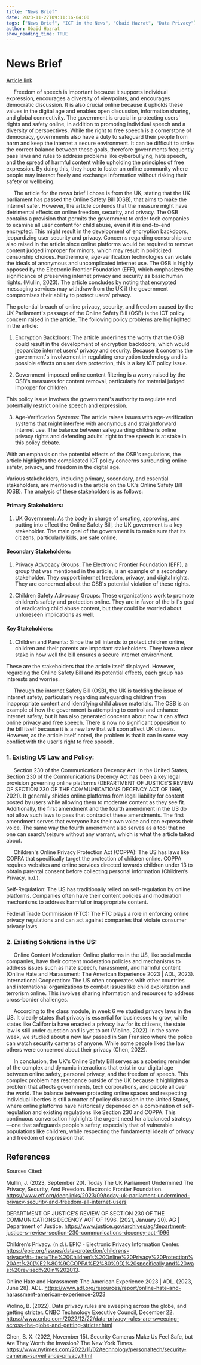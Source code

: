 ```yaml
---
title: "News Brief"
date: 2023-11-27T09:11:16-04:00
tags: ["News Brief", "ICT in the News", "Obaid Hazrat", "Data Privacy"]
author: Obaid Hazrat
show_reading_time: TRUE
---
```


# News Brief

[Article link](https://www.eff.org/deeplinks/2023/09/today-uk-parliament-undermined-privacy-security-and-freedom-all-internet-users) 

&nbsp;&nbsp;&nbsp;&nbsp;&nbsp;Freedom of speech is important because it supports individual expression, encourages a diversity of viewpoints, and encourages democratic discussion. It is also crucial online because it upholds these values in the digital age and enables open discussion, information sharing, and global connectivity. The government is crucial in protecting users' rights and safety online, in addition to promoting individual speech and a diversity of perspectives. While the right to free speech is a cornerstone of democracy, governments also have a duty to safeguard their people from harm and keep the internet a secure environment. It can be difficult to strike the correct balance between these goals, therefore governments frequently pass laws and rules to address problems like cyberbullying, hate speech, and the spread of harmful content while upholding the principles of free expression. By doing this, they hope to foster an online community where people may interact freely and exchange information without risking their safety or wellbeing. 

&nbsp;&nbsp;&nbsp;&nbsp;&nbsp;The article for the news brief I chose is from the UK, stating that the UK parliament has passed the Online Safety Bill (OSB), that aims to make the internet safer. However, the article contends that the measure might have detrimental effects on online freedom, security, and privacy. The OSB contains a provision that permits the government to order tech companies to examine all user content for child abuse, even if it is end-to-end encrypted. This might result in the development of encryption backdoors, jeopardizing user security and privacy. Concerns regarding censorship are also raised in the article since online platforms would be required to remove content judged improper for minors, which may result in politicized censorship choices. Furthermore, age-verification technologies can violate the ideals of anonymous and uncomplicated internet use. The OSB is highly opposed by the Electronic Frontier Foundation (EFF), which emphasizes the significance of preserving internet privacy and security as basic human rights. (Mullin, 2023). The article concludes by noting that encrypted messaging services may withdraw from the UK if the government compromises their ability to protect users' privacy. 

The potential breach of online privacy, security, and freedom caused by the UK Parliament's passage of the Online Safety Bill (OSB) is the ICT policy concern raised in the article. The following policy problems are highlighted in the article: 

1. Encryption Backdoors: The article underlines the worry that the OSB could result in the development of encryption backdoors, which would jeopardize internet users' privacy and security. Because it concerns the government's involvement in regulating encryption technology and its possible effects on user data protection, this is a key ICT policy issue. 

2. Government-imposed online content filtering is a worry raised by the OSB's measures for content removal, particularly for material judged improper for children.  

This policy issue involves the government's authority to regulate and potentially restrict online speech and expression. 

3. Age-Verification Systems: The article raises issues with age-verification systems that might interfere with anonymous and straightforward internet use. The balance between safeguarding children’s online privacy rights and defending adults' right to free speech is at stake in this policy debate. 

With an emphasis on the potential effects of the OSB's regulations, the article highlights the complicated ICT policy concerns surrounding online safety, privacy, and freedom in the digital age. 

Various stakeholders, including primary, secondary, and essential stakeholders, are mentioned in the article on the UK's Online Safety Bill (OSB). The analysis of these stakeholders is as follows: 

#### Primary Stakeholders:  

1. UK Government: As the body in charge of creating, approving, and putting into effect the Online Safety Bill, the UK government is a key stakeholder. The main goal of the government is to make sure that its citizens, particularly kids, are safe online. 

#### Secondary Stakeholders: 

1. Privacy Advocacy Groups: The Electronic Frontier Foundation (EFF), a group that was mentioned in the article, is an example of a secondary stakeholder. They support internet freedom, privacy, and digital rights. They are concerned about the OSB's potential violation of these rights. 

2. Children Safety Advocacy Groups: These organizations work to promote children’s safety and protection online. They are in favor of the bill's goal of eradicating child abuse content, but they could be worried about unforeseen implications as well. 

#### Key Stakeholders: 

1. Children and Parents: Since the bill intends to protect children online, children and their parents are important stakeholders. They have a clear stake in how well the bill ensures a secure internet environment.  

These are the stakeholders that the article itself displayed. However, regarding the Online Safety Bill and its potential effects, each group has interests and worries. 

&nbsp;&nbsp;&nbsp;&nbsp;&nbsp;Through the internet Safety Bill (OSB), the UK is tackling the issue of internet safety, particularly regarding safeguarding children from inappropriate content and identifying child abuse materials. The OSB is an example of how the government is attempting to control and enhance internet safety, but it has also generated concerns about how it can affect online privacy and free speech. There is now no significant opposition to the bill itself because it is a new law that will soon affect UK citizens. However, as the article itself noted, the problem is that it can in some way conflict with the user's right to free speech. 

### 1. Existing US Law and Policy: 

&nbsp;&nbsp;&nbsp;&nbsp;&nbsp;Section 230 of the Communications Decency Act: In the United States, Section 230 of the Communications Decency Act has been a key legal provision governing online platforms (DEPARTMENT OF JUSTICE’S REVIEW OF SECTION 230 OF THE COMMUNICATIONS DECENCY ACT OF 1996, 2021). It generally shields online platforms from legal liability for content posted by users while allowing them to moderate content as they see fit. Additionally, the first amendment and the fourth amendment in the US do not allow such laws to pass that contradict these amendments. The first amendment serves that everyone has their own voice and can express their voice. The same way the fourth amendment also serves as a tool that no one can search/seizure without any warrant, which is what the article talked about.  

&nbsp;&nbsp;&nbsp;&nbsp;&nbsp;Children's Online Privacy Protection Act (COPPA): The US has laws like COPPA that specifically target the protection of children online. COPPA requires websites and online services directed towards children under 13 to obtain parental consent before collecting personal information (Children’s Privacy, n.d.).  

Self-Regulation: The US has traditionally relied on self-regulation by online platforms. Companies often have their content policies and moderation mechanisms to address harmful or inappropriate content. 

Federal Trade Commission (FTC): The FTC plays a role in enforcing online privacy regulations and can act against companies that violate consumer privacy laws. 

### 2. Existing Solutions in the US: 

&nbsp;&nbsp;&nbsp;&nbsp;&nbsp;Online Content Moderation: Online platforms in the US, like social media companies, have their content moderation policies and mechanisms to address issues such as hate speech, harassment, and harmful content (Online Hate and Harassment: The American Experience 2023 | ADL, 2023). International Cooperation: The US often cooperates with other countries and international organizations to combat issues like child exploitation and terrorism online. This involves sharing information and resources to address cross-border challenges. 

&nbsp;&nbsp;&nbsp;&nbsp;&nbsp;According to the class module, in week 6 we studied privacy laws in the US. It clearly states that privacy is essential for businesses to grow, while states like California have enacted a privacy law for its citizens, the state law is still under question and is yet to act (Violino, 2022). In the same week, we studied about a new law passed in San Fransico where the police can watch security cameras of anyone. While some people liked the law others were concerned about their privacy (Chen, 2022).  

&nbsp;&nbsp;&nbsp;&nbsp;&nbsp;In conclusion, the UK's Online Safety Bill serves as a sobering reminder of the complex and dynamic interactions that exist in our digital age between online safety, personal privacy, and the freedom of speech. This complex problem has resonance outside of the UK because it highlights a problem that affects governments, tech corporations, and people all over the world. The balance between protecting online spaces and respecting individual liberties is still a matter of policy discussion in the United States, where online platforms have historically depended on a combination of self-regulation and existing regulations like Section 230 and COPPA. This continuous conversation highlights the urgent need for a balanced strategy—one that safeguards people's safety, especially that of vulnerable populations like children, while respecting the fundamental ideals of privacy and freedom of expression that 


## References

Sources Cited:

Mullin, J. (2023, September 20). Today The UK Parliament Undermined The Privacy, Security, And Freedom. Electronic Frontier Foundation. https://www.eff.org/deeplinks/2023/09/today-uk-parliament-undermined-privacy-security-and-freedom-all-internet-users 

DEPARTMENT OF JUSTICE’S REVIEW OF SECTION 230 OF THE COMMUNICATIONS DECENCY ACT OF 1996. (2021, January 20). AG | Department of Justice. https://www.justice.gov/archives/ag/department-justice-s-review-section-230-communications-decency-act-1996 

Children’s Privacy. (n.d.). EPIC - Electronic Privacy Information Center. https://epic.org/issues/data-protection/childrens-privacy/#:~:text=The%20Children’s%20Online%20Privacy%20Protection%20Act%20(%E2%80%9CCOPPA%E2%80%9D)%20specifically,and%20was%20revised%20in%202013. 

Online Hate and Harassment: The American Experience 2023 | ADL. (2023, June 28). ADL. https://www.adl.org/resources/report/online-hate-and-harassment-american-experience-2023 
 
Violino, B. (2022). Data privacy rules are sweeping across the globe, and getting stricter. CNBC Technology Executive Council, December 22. https://www.cnbc.com/2022/12/22/data-privacy-rules-are-sweeping-across-the-globe-and-getting-stricter.html 

Chen, B. X. (2022, November 15). Security Cameras Make Us Feel Safe, but Are They Worth the Invasion? The New York Times. https://www.nytimes.com/2022/11/02/technology/personaltech/security-cameras-surveillance-privacy.html 
